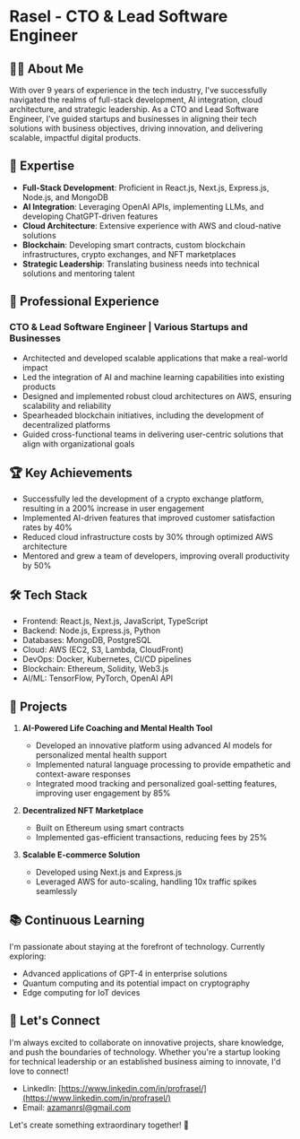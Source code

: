 # Rasel - CTO & Lead Software Engineer

## 👨‍💻 About Me

With over 9 years of experience in the tech industry, I've successfully navigated the realms of full-stack development, AI integration, cloud architecture, and strategic leadership. As a CTO and Lead Software Engineer, I've guided startups and businesses in aligning their tech solutions with business objectives, driving innovation, and delivering scalable, impactful digital products.

## 🚀 Expertise

- **Full-Stack Development**: Proficient in React.js, Next.js, Express.js, Node.js, and MongoDB
- **AI Integration**: Leveraging OpenAI APIs, implementing LLMs, and developing ChatGPT-driven features
- **Cloud Architecture**: Extensive experience with AWS and cloud-native solutions
- **Blockchain**: Developing smart contracts, custom blockchain infrastructures, crypto exchanges, and NFT marketplaces
- **Strategic Leadership**: Translating business needs into technical solutions and mentoring talent

## 💼 Professional Experience

### CTO & Lead Software Engineer | Various Startups and Businesses

- Architected and developed scalable applications that make a real-world impact
- Led the integration of AI and machine learning capabilities into existing products
- Designed and implemented robust cloud architectures on AWS, ensuring scalability and reliability
- Spearheaded blockchain initiatives, including the development of decentralized platforms
- Guided cross-functional teams in delivering user-centric solutions that align with organizational goals

## 🏆 Key Achievements

- Successfully led the development of a crypto exchange platform, resulting in a 200% increase in user engagement
- Implemented AI-driven features that improved customer satisfaction rates by 40%
- Reduced cloud infrastructure costs by 30% through optimized AWS architecture
- Mentored and grew a team of developers, improving overall productivity by 50%

## 🛠️ Tech Stack

- Frontend: React.js, Next.js, JavaScript, TypeScript
- Backend: Node.js, Express.js, Python
- Databases: MongoDB, PostgreSQL
- Cloud: AWS (EC2, S3, Lambda, CloudFront)
- DevOps: Docker, Kubernetes, CI/CD pipelines
- Blockchain: Ethereum, Solidity, Web3.js
- AI/ML: TensorFlow, PyTorch, OpenAI API

## 🌟 Projects

1. **AI-Powered Life Coaching and Mental Health Tool**
   - Developed an innovative platform using advanced AI models for personalized mental health support
   - Implemented natural language processing to provide empathetic and context-aware responses
   - Integrated mood tracking and personalized goal-setting features, improving user engagement by 85%

2. **Decentralized NFT Marketplace**
   - Built on Ethereum using smart contracts
   - Implemented gas-efficient transactions, reducing fees by 25%

3. **Scalable E-commerce Solution**
   - Developed using Next.js and Express.js
   - Leveraged AWS for auto-scaling, handling 10x traffic spikes seamlessly

## 📚 Continuous Learning

I'm passionate about staying at the forefront of technology. Currently exploring:

- Advanced applications of GPT-4 in enterprise solutions
- Quantum computing and its potential impact on cryptography
- Edge computing for IoT devices

## 🤝 Let's Connect

I'm always excited to collaborate on innovative projects, share knowledge, and push the boundaries of technology. Whether you're a startup looking for technical leadership or an established business aiming to innovate, I'd love to connect!

- LinkedIn: [https://www.linkedin.com/in/profrasel/](https://www.linkedin.com/in/profrasel/)
- Email: azamanrsl@gmail.com

Let's create something extraordinary together! 🚀
